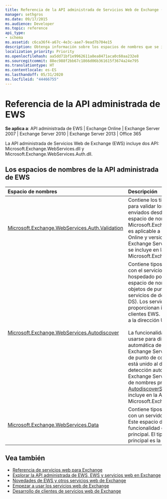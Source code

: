 ```yaml
---
title: Referencia de la API administrada de Servicios Web de Exchange (EWS)
manager: sethgros
ms.date: 09/17/2015
ms.audience: Developer
ms.topic: reference
api_type:
- schema
ms.assetid: c6ca36f4-a67c-4e3c-aae7-9ead7b704e15
description: Obtenga información sobre los espacios de nombres que se incluyen en la API administrada de EWS.
localization_priority: Priority
ms.openlocfilehash: aa5dd71bf1e9962611a8ea8471aca0c60aa232e8
ms.sourcegitcommit: 88ec988f2bb67c1866d06b361615f3674a24e795
ms.translationtype: HT
ms.contentlocale: es-ES
ms.lasthandoff: 05/31/2020
ms.locfileid: "44466755"
---
```

# <a name="ews-managed-api-reference"></a>Referencia de la API administrada de EWS

**Se aplica a**: API administrada de EWS | Exchange Online | Exchange Server 2007 | Exchange Server 2010 | Exchange Server 2013 | Office 365

La API administrada de Servicios Web de Exchange (EWS) incluye dos API: Microsoft.Exchange.WebServices.dll y Microsoft.Exchange.WebServices.Auth.dll.

## <a name="ews-managed-api-namespaces"></a>Los espacios de nombres de la API administrada de EWS

|Espacio de nombres |Descripción |
|:---------|:-----------|
|[Microsoft.Exchange.WebServices.Auth.Validation](https://docs.microsoft.com/dotnet/api/microsoft.exchange.webservices.auth.validation?view=exchange-ews-api) |Contiene los tipos y los métodos que se usan para validar los token de identidad de usuario enviados desde un servidor de Exchange. El espacio de nombre Microsoft.Exchange.WebServices.Auth.Validation es aplicable a los clientes que tienen Exchange Online y versiones de Exchange a partir de Exchange Server 2013. Este espacio de nombre se incluye en la API de Microsoft.Exchange.WebServices.Auth.dll.|
|[Microsoft.Exchange.WebServices.Autodiscover](https://docs.microsoft.com/dotnet/api/microsoft.exchange.webservices.autodiscover?view=exchange-ews-api)|Contiene tipos que se usan para comunicarse con el servicio de detección automática hospedado por un servidor de Exchange. Este espacio de nombres también se usa para buscar objetos de punto de conexión de servicio en servicios de dominio de Active Directory (AD DS). Los servicios de detección automática proporcionan información de configuración a los clientes EWS. Esto permite a los clientes dirigirse a la dirección URL del servicio correspondiente.<br/><br/>La funcionalidad del espacio de nombres puede usarse para dirigir el servicio de detección automática de POX introducido en Microsoft Exchange Server 2007, la búsqueda de objeto de punto de conexión de servicio si el cliente está unido al dominio o el punto de conexión de detección automática de SOAP se introdujo en Exchange Server 2010. El tipo de este espacio de nombres principal es la [clase AutodiscoverService](https://docs.microsoft.com/dotnet/api/microsoft.exchange.webservices.autodiscover.autodiscoverservice?view=exchange-ews-api). Este espacio de nombre se incluye en la API de Microsoft.Exchange.WebServices.dll.|
|[Microsoft.Exchange.WebServices.Data](https://docs.microsoft.com/dotnet/api/microsoft.exchange.webservices.data?view=exchange-ews-api)| Contiene tipos que se usan para comunicarse con un servidor de Exchange mediante EWS. Este espacio de nombres proporciona la funcionalidad de la API administrada de EWS principal. El tipo de este espacio de nombres principal es la [clase ExchangeService](https://docs.microsoft.com/dotnet/api/microsoft.exchange.webservices.data.exchangeservice?view=exchange-ews-api).|

## <a name="see-also"></a>Vea también

- [Referencia de servicios web para Exchange](web-services-reference-for-exchange.md)
- [Explorar la API administrada de EWS, EWS y servicios web en Exchange](../exchange-web-services/explore-the-ews-managed-api-ews-and-web-services-in-exchange.md)
- [Novedades de EWS y otros servicios web de Exchange](../exchange-web-services/whats-new-in-ews-and-other-web-services-in-exchange.md)
- [Empezar a usar los servicios web de Exchange](../exchange-web-services/start-using-web-services-in-exchange.md)
- [Desarrollo de clientes de servicios web de Exchange](../exchange-web-services/develop-web-service-clients-for-exchange.md)

